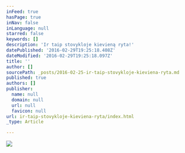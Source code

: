 ```yaml
---
inFeed: true
hasPage: true
inNav: false
inLanguage: null
starred: false
keywords: []
description: 'Ir taip stovykloje kievieną ryta!'
datePublished: '2016-02-29T19:25:18.408Z'
dateModified: '2016-02-29T19:25:18.097Z'
title: ''
author: []
sourcePath: _posts/2016-02-25-ir-taip-stovykloje-kieviena-ryta.md
published: true
authors: []
publisher:
  name: null
  domain: null
  url: null
  favicon: null
url: ir-taip-stovykloje-kieviena-ryta/index.html
_type: Article

---
```

![](https://the-grid-user-content.s3-us-west-2.amazonaws.com/7bc33b6a-028f-4865-b987-78924fb47b2b.jpg)
